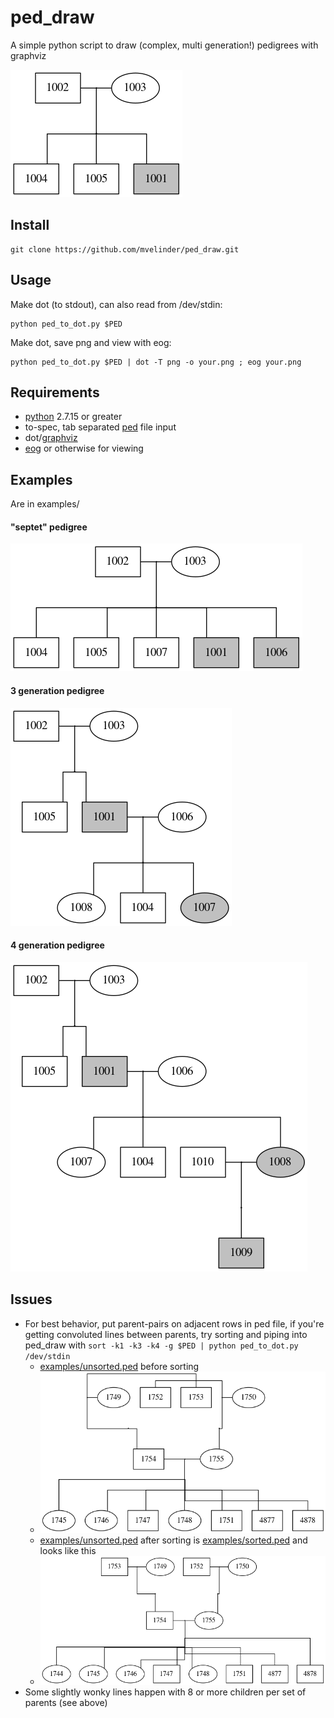 # ped_draw
A simple python script to draw (complex, multi generation!) pedigrees with graphviz

![quintet.png](examples/images/quintet.png "quintet.png")

## Install
```
git clone https://github.com/mvelinder/ped_draw.git
```

## Usage
Make dot (to stdout), can also read from /dev/stdin:
```
python ped_to_dot.py $PED
```

Make dot, save png and view with eog:
```
python ped_to_dot.py $PED | dot -T png -o your.png ; eog your.png
```

## Requirements
- [python](https://www.python.org/) 2.7.15 or greater
- to-spec, tab separated [ped](https://gatkforums.broadinstitute.org/gatk/discussion/7696/pedigree-ped-files) file input
- dot/[graphviz](https://graphviz.gitlab.io/)
- [eog](https://wiki.gnome.org/Apps/EyeOfGnome) or otherwise for viewing

## Examples
Are in examples/

#### "septet" pedigree
![septet.png](examples/images/septet.png "septet.png")

#### 3 generation pedigree
![3gen.png](examples/images/3gen.png "3gen.png")

#### 4 generation pedigree
![4gen.png](examples/images/4gen.png "4gen.png")

## Issues
- For best behavior, put parent-pairs on adjacent rows in ped file, if you're getting convoluted lines between parents, try sorting and piping into ped_draw with `sort -k1 -k3 -k4 -g $PED | python ped_to_dot.py /dev/stdin`
  - [examples/unsorted.ped](examples/unsorted.ped) before sorting
  - ![unsorted.png](examples/images/unsorted.png "unsorted.png")
  - [examples/unsorted.ped](examples/unsorted.ped) after sorting is [examples/sorted.ped](examples/sorted.ped) and looks like this
  - ![sorted.png](examples/images/sorted.png "sorted.png")
- Some slightly wonky lines happen with 8 or more children per set of parents (see above)
